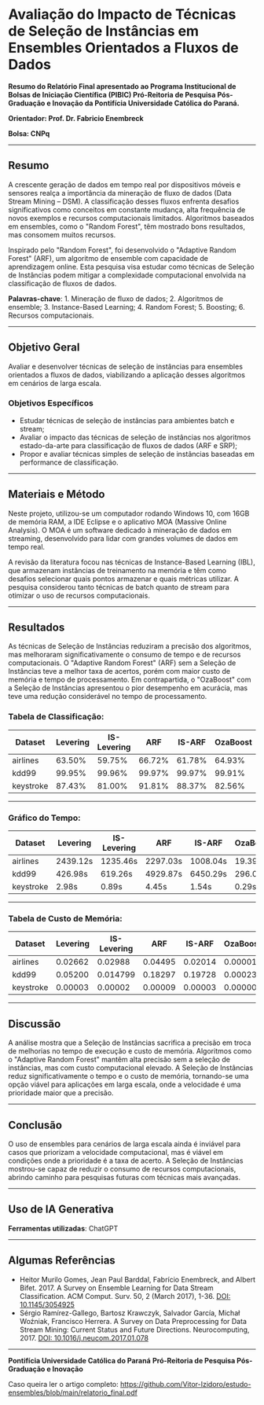 # Avaliação do Impacto de Técnicas de Seleção de Instâncias em Ensembles Orientados a Fluxos de Dados

**Resumo do Relatório Final apresentado ao Programa Institucional de Bolsas de Iniciação Científica (PIBIC) Pró-Reitoria de Pesquisa Pós-Graduação e Inovação da Pontifícia Universidade Católica do Paraná.**

**Orientador: Prof. Dr. Fabricio Enembreck**

**Bolsa: CNPq**

---

## Resumo

A crescente geração de dados em tempo real por dispositivos móveis e sensores realça a importância da mineração de fluxo de dados (Data Stream Mining – DSM). A classificação desses fluxos enfrenta desafios significativos como conceitos em constante mudança, alta frequência de novos exemplos e recursos computacionais limitados. Algoritmos baseados em ensembles, como o "Random Forest", têm mostrado bons resultados, mas consomem muitos recursos.

Inspirado pelo "Random Forest", foi desenvolvido o "Adaptive Random Forest" (ARF), um algoritmo de ensemble com capacidade de aprendizagem online. Esta pesquisa visa estudar como técnicas de Seleção de Instâncias podem mitigar a complexidade computacional envolvida na classificação de fluxos de dados.

**Palavras-chave**: 1. Mineração de fluxo de dados; 2. Algoritmos de ensemble; 3. Instance-Based Learning; 4. Random Forest; 5. Boosting; 6. Recursos computacionais.

---

## Objetivo Geral

Avaliar e desenvolver técnicas de seleção de instâncias para ensembles orientados a fluxos de dados, viabilizando a aplicação desses algoritmos em cenários de larga escala.

### Objetivos Específicos

- Estudar técnicas de seleção de instâncias para ambientes batch e stream;
- Avaliar o impacto das técnicas de seleção de instâncias nos algoritmos estado-da-arte para classificação de fluxos de dados (ARF e SRP);
- Propor e avaliar técnicas simples de seleção de instâncias baseadas em performance de classificação.

---

## Materiais e Método

Neste projeto, utilizou-se um computador rodando Windows 10, com 16GB de memória RAM, a IDE Eclipse e o aplicativo MOA (Massive Online Analysis). O MOA é um software dedicado à mineração de dados em streaming, desenvolvido para lidar com grandes volumes de dados em tempo real.

A revisão da literatura focou nas técnicas de Instance-Based Learning (IBL), que armazenam instâncias de treinamento na memória e têm como desafios selecionar quais pontos armazenar e quais métricas utilizar. A pesquisa considerou tanto técnicas de batch quanto de stream para otimizar o uso de recursos computacionais.

---

## Resultados

As técnicas de Seleção de Instâncias reduziram a precisão dos algoritmos, mas melhoraram significativamente o consumo de tempo e de recursos computacionais. O "Adaptive Random Forest" (ARF) sem a Seleção de Instâncias teve a melhor taxa de acertos, porém com maior custo de memória e tempo de processamento. Em contrapartida, o "OzaBoost" com a Seleção de Instâncias apresentou o pior desempenho em acurácia, mas teve uma redução considerável no tempo de processamento.

### Tabela de Classificação:

| Dataset   | Levering | IS-Levering | ARF    | IS-ARF | OzaBoost | IS-OzaBoost | SRP    | IS-SRP |
| --------- | -------- | ----------- | ------ | ------ | -------- | ----------- | ------ | ------ |
| airlines  | 63.50%   | 59.75%      | 66.72% | 61.78% | 64.93%   | 61.03%      | 68.56% | 62.44% |
| kdd99     | 99.95%   | 99.96%      | 99.97% | 99.97% | 99.91%   | 99.97%      | 99.98% | 99.98% |
| keystroke | 87.43%   | 81.00%      | 91.81% | 88.37% | 82.56%   | 82.25%      | 94.68% | 89.25% |

---

### Gráfico do Tempo:

| Dataset   | Levering   | IS-Levering | ARF      | IS-ARF   | OzaBoost | IS-OzaBoost | SRP      | IS-SRP   |
| --------- | ---------- | ----------- | -------- | -------- | -------- | ----------- | -------- | -------- |
| airlines  | 2439.12s   | 1235.46s    | 2297.03s | 1008.04s | 19.39s   | 13.32s      | 2503.48s | 1054.01s |
| kdd99     | 426.98s    | 619.26s     | 4929.87s | 6450.29s | 296.09s  | 874.79s     | 7663.54s | 6231.06s |
| keystroke | 2.98s      | 0.89s       | 4.45s    | 1.54s    | 0.29s    | 0.15s       | 4.50s    | 1.84s    |

---

### Tabela de Custo de Memória:

| Dataset   | Levering | IS-Levering | ARF    | IS-ARF | OzaBoost | IS-OzaBoost | SRP    | IS-SRP |
| --------- | -------- | ----------- | ------ | ------ | -------- | ----------- | ------ | ------ |
| airlines  | 0.02662  | 0.02988     | 0.04495| 0.02014| 0.00001  | 0.00003     | 0.05422| 0.02355|
| kdd99     | 0.05200  | 0.014799    | 0.18297| 0.19728| 0.00023  | 0.00183     | 0.26704| 0.17254|
| keystroke | 0.00003  | 0.00002     | 0.00009| 0.00003| 0.00000  | 0.00000     | 0.00009| 0.00003|

---

## Discussão

A análise mostra que a Seleção de Instâncias sacrifica a precisão em troca de melhorias no tempo de execução e custo de memória. Algoritmos como o "Adaptive Random Forest" mantêm alta precisão sem a seleção de instâncias, mas com custo computacional elevado. A Seleção de Instâncias reduz significativamente o tempo e o custo de memória, tornando-se uma opção viável para aplicações em larga escala, onde a velocidade é uma prioridade maior que a precisão.

---

## Conclusão

O uso de ensembles para cenários de larga escala ainda é inviável para casos que priorizam a velocidade computacional, mas é viável em condições onde a prioridade é a taxa de acerto. A Seleção de Instâncias mostrou-se capaz de reduzir o consumo de recursos computacionais, abrindo caminho para pesquisas futuras com técnicas mais avançadas. 

---

## Uso de IA Generativa

**Ferramentas utilizadas**: ChatGPT

---

## Algumas Referências

- Heitor Murilo Gomes, Jean Paul Barddal, Fabrício Enembreck, and Albert Bifet. 2017. A Survey on Ensemble Learning for Data Stream Classification. ACM Comput. Surv. 50, 2 (March 2017), 1-36. [DOI: 10.1145/3054925](https://doi.org/10.1145/3054925)
- Sérgio Ramírez-Gallego, Bartosz Krawczyk, Salvador García, Michał Woźniak, Francisco Herrera. A Survey on Data Preprocessing for Data Stream Mining: Current Status and Future Directions. Neurocomputing, 2017. [DOI: 10.1016/j.neucom.2017.01.078](https://doi.org/10.1016/j.neucom.2017.01.078)

---

**Pontifícia Universidade Católica do Paraná**
**Pró-Reitoria de Pesquisa Pós-Graduação e Inovação**

Caso queira ler o artigo completo: 
https://github.com/Vitor-Izidoro/estudo-ensembles/blob/main/relatorio_final.pdf
